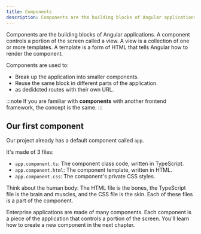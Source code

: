 ```yaml
---
title: Components
description: Components are the building blocks of Angular applications
---
```


Components are the building blocks of Angular applications. A component controls a portion of the screen called a view. A view is a collection of one or more templates. A template is a form of HTML that tells Angular how to render the component.

Components are used to:

- Break up the application into smaller components.
- Reuse the same block in different parts of the application.
- as dedidcted routes with their own URL.

:::note
If you are familiar with **components** with another frontend framework, the concept is the same.
:::

## Our first component

Our project already has a default component called `app`.

It's made of 3 files:

- `app.component.ts`: The component class code, written in TypeScript.
- `app.component.html`: The component template, written in HTML.
- `app.component.css`: The component's private CSS styles.

Think about the human body:
The HTML file is the bones, the TypeScript file is the brain and muscles, and the CSS file is the skin.
Each of these files is a part of the component.

Enterprise applications are made of many components. Each component is a piece of the application that controls a portion of the screen.
You'll learn how to create a new component in the next chapter.


